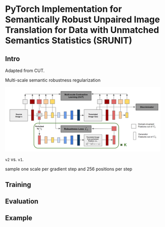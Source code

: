 # PyTorch Implementation for Semantically Robust Unpaired Image Translation for Data with Unmatched Semantics Statistics (SRUNIT)

## Intro

Adapted from CUT.

Multi-scale semantic robustness regularization

![Illustration](f1.PNG)


`v2` vs. `v1`.

sample one scale per gradient step and 256 positions per step

## Training

## Evaluation

## Example 


